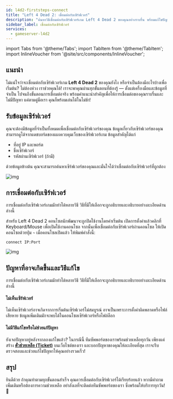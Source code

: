 ```yaml
---
id: l4d2-firststeps-connect
title: "Left 4 Dead 2: เชื่อมต่อกับเซิร์ฟเวอร์"
description: "ค้นหาวิธีเชื่อมต่อกับเซิร์ฟเวอร์เกม Left 4 Dead 2 ของคุณอย่างราบรื่น พร้อมแก้ไขปัญหาทั่วไปเพื่อประสบการณ์การเล่นเกมที่ลื่นไหล → เรียนรู้เพิ่มเติมตอนนี้"
sidebar_label: เชื่อมต่อกับเซิร์ฟเวอร์
services:
  - gameserver-l4d2
---
```


import Tabs from '@theme/Tabs';
import TabItem from '@theme/TabItem';
import InlineVoucher from '@site/src/components/InlineVoucher';


## แนะนำ
ไม่แน่ใจว่าจะเชื่อมต่อกับเซิร์ฟเวอร์เกม **Left 4 Dead 2** ของคุณยังไง หรือจำเป็นต้องมีอะไรบ้างเพื่อเริ่มต้น? ไม่ต้องห่วง เราช่วยคุณได้! เราจะพาคุณผ่านทุกขั้นตอนที่ต้องรู้ — ตั้งแต่เครื่องมือและข้อมูลที่จำเป็น ไปจนถึงขั้นตอนการเชื่อมต่อจริง พร้อมคำแนะนำสำคัญเพื่อให้การเชื่อมต่อของคุณราบรื่นและไม่มีปัญหา แค่ตามคู่มือเรา คุณก็พร้อมเล่นได้ในไม่ช้า!

<InlineVoucher />



## รับข้อมูลเซิร์ฟเวอร์

คุณจะต้องมีข้อมูลที่จำเป็นทั้งหมดเพื่อเชื่อมต่อกับเซิร์ฟเวอร์ของคุณ ข้อมูลเกี่ยวกับเซิร์ฟเวอร์ของคุณสามารถดูได้จากแดชบอร์ดของแผงควบคุมเว็บของเซิร์ฟเวอร์เกม ข้อมูลสำคัญได้แก่

- ที่อยู่ IP และพอร์ต
- ชื่อเซิร์ฟเวอร์
- รหัสผ่านเซิร์ฟเวอร์ (ถ้ามี)

ด้วยข้อมูลข้างต้น คุณจะสามารถค้นหาเซิร์ฟเวอร์ของคุณและมั่นใจได้ว่าเชื่อมต่อกับเซิร์ฟเวอร์ที่ถูกต้อง

![img](https://screensaver01.zap-hosting.com/index.php/s/S3z5dZjz5gikC2p/preview)

## การเชื่อมต่อกับเซิร์ฟเวอร์

การเชื่อมต่อกับเซิร์ฟเวอร์เกมมักทำได้หลายวิธี วิธีที่มีให้เลือกจะถูกอธิบายและอธิบายอย่างละเอียดด้านล่างนี้

<Tabs>

<TabItem value="connect_solution3" label="คอนโซล (ในเกม)">

สำหรับ Left 4 Dead 2 คอนโซลนักพัฒนาจะถูกปิดใช้งานโดยค่าเริ่มต้น เปิดการตั้งค่าแล้วคลิกที่ Keyboard/Mouse เพื่อเปิดใช้งานคอนโซล จากนั้นเพื่อเชื่อมต่อกับเซิร์ฟเวอร์ผ่านคอนโซล ให้เปิดคอนโซลด้วยปุ่ม `~` เมื่อคอนโซลเปิดแล้ว ให้พิมพ์คำสั่งนี้:

```
connect IP:Port
```

![img](https://screensaver01.zap-hosting.com/index.php/s/nts27WZy4yB4HZP/preview)

</TabItem>
</Tabs>



## ปัญหาที่อาจเกิดขึ้นและวิธีแก้ไข

การเชื่อมต่อกับเซิร์ฟเวอร์เกมมักทำได้หลายวิธี วิธีที่มีให้เลือกจะถูกอธิบายและอธิบายอย่างละเอียดด้านล่างนี้

#### ไม่เห็นเซิร์ฟเวอร์

ไม่เห็นเซิร์ฟเวอร์อาจเกิดจากการเริ่มต้นเซิร์ฟเวอร์ไม่สมบูรณ์ อาจเป็นเพราะการตั้งค่าผิดพลาดหรือไฟล์เสียหาย ข้อมูลเพิ่มเติมมักจะพบได้ในคอนโซลเซิร์ฟเวอร์หรือไฟล์ล็อก



#### ไม่มีวิธีแก้ไขหรือไม่ช่วยแก้ปัญหา

ยังเจอปัญหาอยู่หลังจากลองแก้ไขแล้ว? ในกรณีนี้ ทีมซัพพอร์ตของเราพร้อมช่วยเหลือทุกวัน เพียงแค่สร้าง **[ตั๋วช่วยเหลือ (Ticket)](https://zap-hosting.com/en/customer/support/)** บนเว็บไซต์ของเรา และบอกปัญหาของคุณให้ละเอียดที่สุด เราจะรีบตรวจสอบและช่วยแก้ไขปัญหาให้คุณอย่างรวดเร็ว!



## สรุป

ยินดีด้วย ถ้าคุณทำตามทุกขั้นตอนสำเร็จ คุณควรเชื่อมต่อกับเซิร์ฟเวอร์ได้เรียบร้อยแล้ว หากมีคำถามเพิ่มเติมหรือต้องการความช่วยเหลือ อย่าลังเลที่จะติดต่อทีมซัพพอร์ตของเรา ซึ่งพร้อมให้บริการทุกวัน! 🙂




<InlineVoucher />